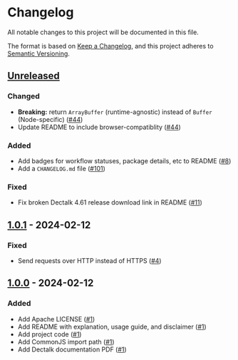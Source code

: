 # Changelog

All notable changes to this project will be documented in this file.

The format is based on [Keep a Changelog](https://keepachangelog.com/en/1.1.0/),
and this project adheres to [Semantic Versioning](https://semver.org/spec/v2.0.0.html).

## [Unreleased]

### Changed

- **Breaking:** return `ArrayBuffer` (runtime-agnostic) instead of `Buffer` (Node-specific) ([#44](https://github.com/JstnMcBrd/dectalk-tts/pull/44))
- Update README to include browser-compatiblity ([#44](https://github.com/JstnMcBrd/dectalk-tts/pull/44))

### Added

- Add badges for workflow statuses, package details, etc to README ([#8](https://github.com/JstnMcBrd/dectalk-tts/pull/8))
- Add a `CHANGELOG.md` file ([#101](https://github.com/JstnMcBrd/dectalk-tts/pull/101))

### Fixed

- Fix broken Dectalk 4.61 release download link in README ([#11](https://github.com/JstnMcBrd/dectalk-tts/pull/11))

## [1.0.1] - 2024-02-12

### Fixed

- Send requests over HTTP instead of HTTPS ([#4](https://github.com/JstnMcBrd/dectalk-tts/pull/4))

## [1.0.0] - 2024-02-12

### Added

- Add Apache LICENSE ([#1](https://github.com/JstnMcBrd/dectalk-tts/pull/1))
- Add README with explanation, usage guide, and disclaimer ([#1](https://github.com/JstnMcBrd/dectalk-tts/pull/1))
- Add project code ([#1](https://github.com/JstnMcBrd/dectalk-tts/pull/1))
- Add CommonJS import path ([#1](https://github.com/JstnMcBrd/dectalk-tts/pull/1))
- Add Dectalk documentation PDF ([#1](https://github.com/JstnMcBrd/dectalk-tts/pull/1))

[Unreleased]: https://github.com/JstnMcBrd/dectalk-tts/compare/v1.0.1...HEAD
[1.0.1]: https://github.com/JstnMcBrd/dectalk-tts/compare/v1.0.0...v1.0.1
[1.0.0]: https://github.com/JstnMcBrd/dectalk-tts/releases/tag/v1.0.0
